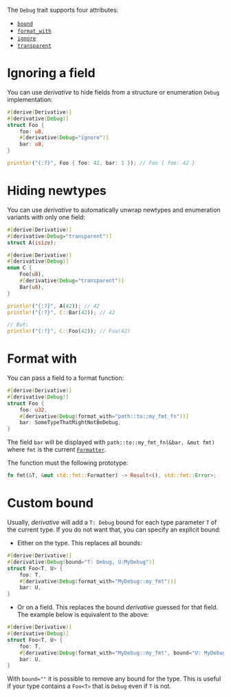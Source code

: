The `Debug` trait supports four attributes:

* [`bound`](#custom-bound)
* [`format_with`](#format-with)
* [`ignore`](#ignoring-a-field)
* [`transparent`](#hiding-newtypes)

# Ignoring a field

You can use *derivative* to hide fields from a structure or enumeration `Debug`
implementation:

```rust
#[derive(Derivative)]
#[derivative(Debug)]
struct Foo {
    foo: u8,
    #[derivative(Debug="ignore")]
    bar: u8,
}

println!("{:?}", Foo { foo: 42, bar: 1 }); // Foo { foo: 42 }
```

# Hiding newtypes

You can use *derivative* to automatically unwrap newtypes and enumeration
variants with only one field:

```rust
#[derive(Derivative)]
#[derivative(Debug="transparent")]
struct A(isize);

#[derive(Derivative)]
#[derivative(Debug)]
enum C {
    Foo(u8),
    #[derivative(Debug="transparent")]
    Bar(u8),
}

println!("{:?}", A(42)); // 42
println!("{:?}", C::Bar(42)); // 42

// But:
println!("{:?}", C::Foo(42)); // Foo(42)
```

# Format with

You can pass a field to a format function:

```rust
#[derive(Derivative)]
#[derivative(Debug)]
struct Foo {
    foo: u32,
    #[derivative(Debug(format_with="path::to::my_fmt_fn"))]
    bar: SomeTypeThatMightNotBeDebug,
}
```

The field `bar` will be displayed with `path::to::my_fmt_fn(&bar, &mut fmt)`
where `fmt` is the current [`Formatter`].

The function must the following prototype:

```rust
fn fmt(&T, &mut std::fmt::Formatter) -> Result<(), std::fmt::Error>;
```

# Custom bound

Usually, *derivative* will add a `T: Debug` bound for each type parameter `T`
of the current type. If you do not want that, you can specify an explicit bound:

* Either on the type. This replaces all bounds:

```rust
#[derive(Derivative)]
#[derivative(Debug(bound="T: Debug, U:MyDebug")]
struct Foo<T, U> {
    foo: T,
    #[derivative(Debug(format_with="MyDebug::my_fmt"))]
    bar: U,
}
```

* Or on a field. This replaces the bound *derivative* guessed for that field. The example below is equivalent to the above:

```rust
#[derive(Derivative)]
#[derivative(Debug)]
struct Foo<T, U> {
    foo: T,
    #[derivative(Debug(format_with="MyDebug::my_fmt", bound="U: MyDebug"))]
    bar: U,
}
```

With `bound=""` it is possible to remove any bound for the type. This is useful
if your type contains a `Foo<T>` that is `Debug` even if `T` is not.

[`Formatter`]: https://doc.rust-lang.org/std/fmt/struct.Formatter.html
